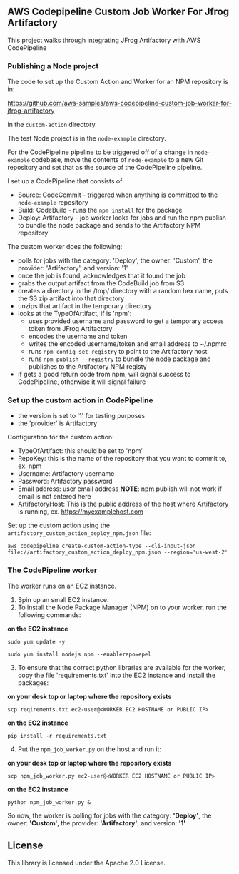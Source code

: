 ## AWS Codepipeline Custom Job Worker For Jfrog Artifactory

This project walks through integrating JFrog Artifactory with AWS CodePipeline

### Publishing a Node project

The code to set up the Custom Action and Worker for an NPM repository is in: 

https://github.com/aws-samples/aws-codepipeline-custom-job-worker-for-jfrog-artifactory 

in the `custom-action` directory. 

The test Node project is in the `node-example` directory.

For the CodePipeline pipeline to be triggered off of a change in `node-example` codebase, move the contents of `node-example` to a new Git repository and set that as the source of the CodePipeline pipeline.

I set up a CodePipeline that consists of:
- Source: CodeCommit - triggered when anything is committed to the `node-example` repository
- Build: CodeBuild - runs the `npm install` for the package
- Deploy: Artifactory - job worker looks for jobs and run the npm publish to bundle the node package and sends to the Artifactory NPM repository

The custom worker does the following:
- polls for jobs with the category: 'Deploy', the owner: 'Custom', the provider: 'Artifactory', and version: '1'
- once the job is found, acknowledges that it found the job
- grabs the output artifact from the CodeBuild job from S3
- creates a directory in the /tmp/ directory with a random hex name, puts the S3 zip artifact into that directory
- unzips that artifact in the temporary directory
- looks at the TypeOfArtifact, if is 'npm':
	- uses provided username and password to get a temporary access token from JFrog Artifactory
	- encodes the username and token
	- writes the encoded username/token and email address to ~/.npmrc
	- runs `npm config set registry` to point to the Artifactory host
	- runs `npm publish --registry` to bundle the node package and publishes to the Artifactory NPM registy
- if gets a good return code from npm, will signal success to CodePipeline, otherwise it will signal failure

### Set up the custom action in CodePipeline
- the version is set to '1' for testing purposes
- the 'provider' is Artifactory

Configuration for the custom action:
- TypeOfArtifact: this should be set to 'npm'
- RepoKey: this is the name of the repository that you want to commit to, ex. npm
- Username: Artifactory username
- Password: Artifactory password
- Email address: user email address __NOTE__: npm publish will not work if email is not entered here
- ArtifactoryHost: This is the public address of the host where Artifactory is running, ex. https://myexamplehost.com

Set up the custom action using the `artifactory_custom_action_deploy_npm.json` file:

`aws codepipeline create-custom-action-type --cli-input-json file://artifactory_custom_action_deploy_npm.json --region='us-west-2'` 

### The CodePipeline worker
The worker runs on an EC2 instance.
1. Spin up an small EC2 instance.
2. To install the Node Package Manager (NPM) on to your worker, run the following commands:

__on the EC2 instance__

`sudo yum update -y`

`sudo yum install nodejs npm --enablerepo=epel`

3. To ensure that the correct python libraries are available for the worker, copy the file 'requirements.txt' into the EC2 instance and install the packages:

__on your desk top or laptop where the repository exists__

`scp reqirements.txt ec2-user@<WORKER EC2 HOSTNAME or PUBLIC IP>`

__on the EC2 instance__

`pip install -r requirements.txt`

4. Put the `npm_job_worker.py` on the host and run it:

__on your desk top or laptop where the repository exists__

`scp npm_job_worker.py ec2-user@<WORKER EC2 HOSTNAME or PUBLIC IP>`

__on the EC2 instance__

`python npm_job_worker.py &`

So now, the worker is polling for jobs with the category: __'Deploy'__, the owner: __'Custom'__, the provider: __'Artifactory'__, and version: __'1'__

## License

This library is licensed under the Apache 2.0 License. 

